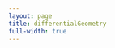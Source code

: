```yaml
---
layout: page
title: differentialGeometry
full-width: true
---
```



<div style="text-align: center">
<object type="image/svg+xml" data="/svgs/differentialGeometry.txt.svg"> </object>
</div>

